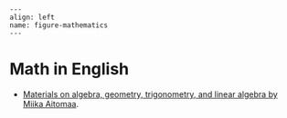 ```{figure} ../images/rovaniemi.png
---
align: left
name: figure-mathematics
---
```


# Math in English


- [Materials on algebra, geometry, trigonometry, and linear algebra by Miika Aitomaa](https://luma-lapinamk.github.io/miika-math).
